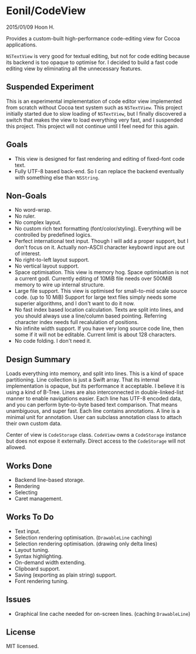 Eonil/CodeView
==============
2015/01/09
Hoon H.





Provides a custom-built high-performance code-editing view for Cocoa applications.

`NSTextView` is very good for textual editing, but not for code editing because its backend is too opaque to optimise for.
I decided to build a fast code editing view by eliminating all the unnecessary features.



Suspended Experiment
--------------------
This is an experimental implementation of code editor view implemented from scratch without Cocoa text system such as
`NSTextView`.
This project initially started due to slow loading of `NSTextView`, but I finally discovered a switch that makes the
view to load everything very fast, and I suspended this project. This project will not continue until I feel need for 
this again.



Goals 
-----
-	This view is designed for fast rendering and editing of fixed-font code text.
-	Fully UTF-8 based back-end. So I can replace the backend eventually with something else than `NSString`.

Non-Goals
---------
-	No word-wrap.
-	No ruler.
-	No complex layout.
-	No custom rich text formatting (font/color/styling). Everything will be controlled by predefined logics.
-	Perfect international text input. Though I will add a proper support, but I don't focus on it.
	Actually non-ASCII character keybowrd input are out of interest.
-	No right-to-left layout support.
-	No vertical layout support.
-	Space optimisation. This view is memory hog. Space optimisation is not a current godl. Currently editing of
	10MiB file needs over 500MiB memory to wire up internal structure.
-	Large file support. This view is optimised for small-to-mid scale source code. (up to 10 MiB) Support for 
	large text files simply needs some superier algorithms, and I don't want to do it now.
-	No fast index based location calculation. Texts are split into lines, and you should always use a line/column 
	based pointing. Referring character index needs full recalulation of positions.
-	No infinite width support. If you have very long source code line, then some if it will not be editable.
	Current limit is about 128 characters.
-	No code folding. I don't need it.


Design Summary
--------------
Loads everything into memory, and split into lines. This is a kind of space partitioning.
Line collection is just a Swift array. That its internal implementation is opaque, but its performance it acceptable.
I believe it is using a kind of B-Tree.
Lines are also interconnected in double-linked-list manner to enable navigations easier.
Each line has UTF-8 encoded data, and you can perform byte-to-byte based text comparison. That means unambiguous, and
super fast.
Each line contains annotations. A line is a minimal unit for annotation. User can subclass annotation class to attach 
their own custom data.

Center of view is `CodeStorage` class. `CodeView` owns a `CodeStorage` instance but does not expose it externally. 
Direct access to the `CodeStorage` will not allowed. 


Works Done
-----------
-	Backend line-based storage.
-	Rendering
-	Selecting
-	Caret management.



Works To Do
-----------
-	Text input.
-	Selection rendering optimisation. (`DrawableLine` caching)
-	Selection rendering optimisation. (drawing only delta lines)
-	Layout tuning.
-	Syntax highlighting.
-	On-demand width extending.
-	Clipboard support.
-	Saving (exporting as plain string) support.
-	Font rendering tuning. 


Issues
------
-	Graphical line cache needed for on-screen lines. (caching `DrawableLine`)
















License
-------
MIT licensed.


